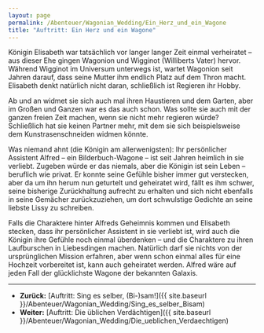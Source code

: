 ```yaml
---
layout: page
permalink: /Abenteuer/Wagonian_Wedding/Ein_Herz_und_ein_Wagone
title: "Auftritt: Ein Herz und ein Wagone"
---
```




Königin Elisabeth war tatsächlich vor langer langer Zeit einmal verheiratet – aus dieser Ehe gingen Wagonion und Wigginot (Williberts Vater) hervor. Während Wigginot im Universum unterwegs ist, wartet Wagonion seit Jahren darauf, dass seine Mutter ihm endlich Platz auf dem Thron macht. Elisabeth denkt natürlich nicht daran, schließlich ist Regieren ihr Hobby.

Ab und an widmet sie sich auch mal ihren Haustieren und dem Garten, aber im Großen und Ganzen war es das auch schon. Was sollte sie auch mit der ganzen freien Zeit machen, wenn sie nicht mehr regieren würde? Schließlich hat sie keinen Partner mehr, mit dem sie sich beispielsweise dem Kunstrasenschneiden widmen könnte.

Was niemand ahnt (die Königin am allerwenigsten): Ihr persönlicher Assistent Alfred – ein Bilderbuch-Wagone – ist seit Jahren heimlich in sie verliebt. Zugeben würde er das niemals, aber die Königin ist sein Leben – beruflich wie privat. Er konnte seine Gefühle bisher immer gut verstecken, aber da um ihn herum nun geturtelt und geheiratet wird, fällt es ihm schwer, seine bisherige Zurückhaltung aufrecht zu erhalten und sich nicht ebenfalls in seine Gemächer zurückzuziehen, um dort schwulstige Gedichte an seine liebste Lissy zu schreiben.

Falls die Charaktere hinter Alfreds Geheimnis kommen und Elisabeth stecken, dass ihr persönlicher Assistent in sie verliebt ist, wird auch die Königin ihre Gefühle noch einmal überdenken – und die Charaktere zu ihren Laufburschen in Liebesdingen machen. Natürlich darf sie nichts von der ursprünglichen Mission erfahren, aber wenn schon einmal alles für eine Hochzeit vorbereitet ist, kann auch geheiratet werden. Alfred wäre auf jeden Fall der glücklichste Wagone der bekannten Galaxis.

***

- **Zurück:** [Auftritt: Sing es selber, (Bi-)sam!]({{ site.baseurl }}/Abenteuer/Wagonian_Wedding/Sing_es_selber_Bisam)
- **Weiter:** [Auftritt: Die üblichen Verdächtigen]({{ site.baseurl }}/Abenteuer/Wagonian_Wedding/Die_ueblichen_Verdaechtigen)
